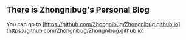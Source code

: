 ## There is Zhongnibug's Personal Blog

You can go to [https://github.com/Zhongnibug/Zhongnibug.github.io](https://github.com/Zhongnibug/Zhongnibug.github.io).
